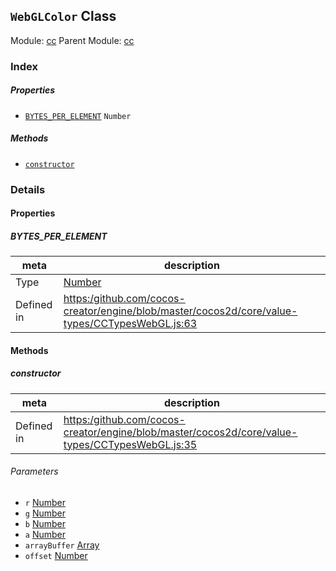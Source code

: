 ## `WebGLColor` Class



Module: [cc](../modules/cc.md)
Parent Module: [cc](../modules/cc.md)





### Index

##### Properties

  - [`BYTES_PER_ELEMENT`](#bytesperelement) `Number` 



##### Methods

  - [`constructor`](#constructor) 



### Details


#### Properties


##### BYTES_PER_ELEMENT

> 

| meta | description |
|------|-------------|
| Type | <a href="https://developer.mozilla.org/en/JavaScript/Reference/Global_Objects/Number" class="crosslink external" target="_blank">Number</a> |
| Defined in | [https:/github.com/cocos-creator/engine/blob/master/cocos2d/core/value-types/CCTypesWebGL.js:63](https:/github.com/cocos-creator/engine/blob/master/cocos2d/core/value-types/CCTypesWebGL.js#L63) |






<!-- Method Block -->
#### Methods


##### constructor



| meta | description |
|------|-------------|
| Defined in | [https:/github.com/cocos-creator/engine/blob/master/cocos2d/core/value-types/CCTypesWebGL.js:35](https:/github.com/cocos-creator/engine/blob/master/cocos2d/core/value-types/CCTypesWebGL.js#L35) |

###### Parameters
- `r` <a href="https://developer.mozilla.org/en/JavaScript/Reference/Global_Objects/Number" class="crosslink external" target="_blank">Number</a> 
- `g` <a href="https://developer.mozilla.org/en/JavaScript/Reference/Global_Objects/Number" class="crosslink external" target="_blank">Number</a> 
- `b` <a href="https://developer.mozilla.org/en/JavaScript/Reference/Global_Objects/Number" class="crosslink external" target="_blank">Number</a> 
- `a` <a href="https://developer.mozilla.org/en/JavaScript/Reference/Global_Objects/Number" class="crosslink external" target="_blank">Number</a> 
- `arrayBuffer` <a href="https://developer.mozilla.org/en/JavaScript/Reference/Global_Objects/Array" class="crosslink external" target="_blank">Array</a> 
- `offset` <a href="https://developer.mozilla.org/en/JavaScript/Reference/Global_Objects/Number" class="crosslink external" target="_blank">Number</a> 



